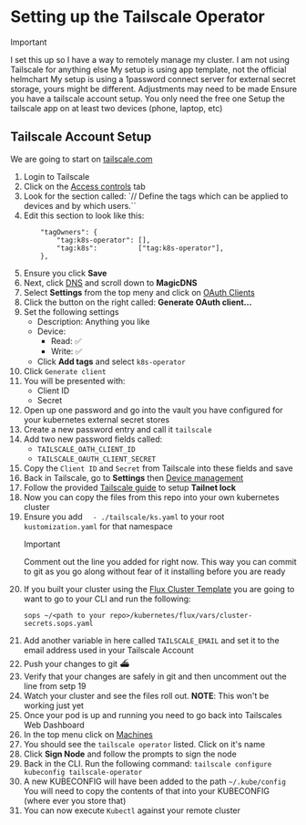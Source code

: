 # Setting up the Tailscale Operator

> [!IMPORTANT]
> I set this up so I have a way to remotely manage my cluster. I am not using Tailscale for anything else
> My setup is using app template, not the official helmchart
> My setup is using a 1password connect server for external secret storage, yours might be different. Adjustments may need to be made
> Ensure you have a tailscale account setup. You only need the free one
> Setup the tailscale app on at least two devices (phone, laptop, etc)

## Tailscale Account Setup

We are going to start on [tailscale.com](https://login.tailscale.com/)

1. Login to Tailscale
2. Click on the [Access controls](https://login.tailscale.com/admin/acls/file) tab
3. Look for the section called: `// Define the tags which can be applied to devices and by which users.``
4. Edit this section to look like this:
    ```
        "tagOwners": {
            "tag:k8s-operator": [],
            "tag:k8s":          ["tag:k8s-operator"],
        },
    ```
5. Ensure you click **Save**
6. Next, click [DNS](https://login.tailscale.com/admin/dns) and scroll down to **MagicDNS**
7. Select **Settings** from the top meny and click on [OAuth Clients](https://login.tailscale.com/admin/settings/oauth)
8. Click the button on the right called: **Generate OAuth client...**
9. Set the following settings
    - Description: Anything you like
    - Device:
        - Read: :white_check_mark:
        - Write: :white_check_mark:
    - Click **Add tags** and select `k8s-operator`
10. Click `Generate client`
11. You will be presented with:
    - Client ID
    - Secret
12. Open up one password and go into the vault you have configured for your kubernetes external secret stores
13. Create a new password entry and call it `tailscale`
14. Add two new password fields called:
    - `TAILSCALE_OATH_CLIENT_ID`
    - `TAILSCALE_OAUTH_CLIENT_SECRET`
15. Copy the `Client ID` and `Secret` from Tailscale into these fields and save
16. Back in Tailscale, go to **Settings** then [Device management](https://login.tailscale.com/admin/settings/device-management)
17. Follow the provided [Tailscale guide](https://tailscale.com/kb/1226/tailnet-lock) to setup **Tailnet lock**
18. Now you can copy the files from this repo into your own kubernetes cluster
19. Ensure you add `  - ./tailscale/ks.yaml` to your root `kustomization.yaml` for that namespace
    > [!IMPORTANT]
    > Comment out the line you added for right now. This way you can commit to git as you go along without fear of it installing before you are ready
20. If you built your cluster using the [Flux Cluster Template](https://github.com/onedr0p/flux-cluster-template) you are going to want to go to your CLI and run the following:
    ```
    sops ~/<path to your repo>/kubernetes/flux/vars/cluster-secrets.sops.yaml
    ```
21. Add another variable in here called `TAILSCALE_EMAIL` and set it to the email address used in your Tailscale Account
22. Push your changes to git :ferry:
23. Verify that your changes are safely in git and then uncomment out the line from setp 19
24. Watch your cluster and see the files roll out. **NOTE**: This won't be working just yet
25. Once your pod is up and running you need to go back into Tailscales Web Dashboard
26. In the top menu click on [Machines](https://login.tailscale.com/admin/machines)
27. You should see the `tailscale operator` listed. Click on it's name
28. Click **Sign Node** and follow the prompts to sign the node
29. Back in the CLI. Run the following command: `tailscale configure kubeconfig tailscale-operator`
30. A new KUBECONFIG will have been added to the path `~/.kube/config` You will need to copy the contents of that into your KUBECONFIG (where ever you store that)
31. You can now execute `Kubectl` against your remote cluster

